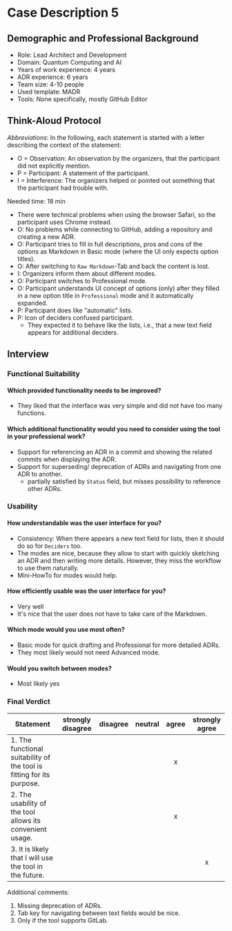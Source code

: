 # Case Description 5

## Demographic and Professional Background

* Role: Lead Architect and Development
* Domain: Quantum Computing and AI
* Years of work experience: 4 years
* ADR experience: 6 years
* Team size: 4-10 people
* Used template: MADR
* Tools: None specifically, mostly GitHub Editor

## Think-Aloud Protocol

_Abbreviations_: In the following, each statement is started with a letter describing the context of the statement:
* O = Observation: An observation by the organizers, that the participant did not explicitly mention.
* P = Participant: A statement of the participant.
* I = Interference: The organizers helped or pointed out something that the participant had trouble with.

Needed time: 18 min

* There were technical problems when using the browser Safari, so the participant uses Chrome instead.
* O: No problems while connecting to GitHub, adding a repository and creating a new ADR.
* O: Participant tries to fill in full descriptions, pros and cons of the options as Markdown in Basic mode (where the UI only expects option titles).
* O: After switching to `Raw Markdown`-Tab and back the content is lost.   
* I: Organizers inform them about different modes.
* O: Participant switches to Professional mode.
* O: Participant understands UI concept of options (only) after they filled in a new option title in `Professional` mode and it automatically expanded.
* P: Participant does like "automatic" lists.
* P: Icon of deciders confused participant.
  * They expected it to behave like the lists, i.e., that a new text field appears for additional deciders.

## Interview

### Functional Suitability

#### Which provided functionality needs to be improved?

* They liked that the interface was very simple and did not have too many functions.

#### Which additional functionality would you need to consider using the tool in your professional work?

* Support for referencing an ADR in a commit and showing the related commits when displaying the ADR.
* Support for superseding/ deprecation of ADRs and navigating from one ADR to another.
  * partially satisfied by `Status` field, but misses possibility to reference other ADRs.

### Usability

#### How understandable was the user interface for you?

* Consistency: When there appears a new text field for lists, then it should do so for `Deciders` too.
* The modes are nice, because they allow to start with quickly sketching an ADR and then writing more details. However, they miss the workflow to use them naturally.
* Mini-HowTo for modes would help.

#### How efficiently usable was the user interface for you?

* Very well
* It's nice that the user does not have to take care of the Markdown.

#### Which mode would you use most often?

* Basic mode for quick drafting and Professional for more detailed ADRs.
* They most likely would not need Advanced mode.

#### Would you switch between modes?

* Most likely yes

### Final Verdict

|Statement|strongly disagree|disagree|neutral|agree|strongly agree|
|---|:-:|:-:|:-:|:-:|:-:|
|1. The functional suitability of the tool is fitting for its purpose.||||x||
|2. The usability of the tool allows its convenient usage.            ||||x||
|3. It is likely that I will use the tool in the future.              |||||x|

Additional comments:

1. Missing deprecation of ADRs.
2. Tab key for navigating between text fields would be nice.
3. Only if the tool supports GitLab.
